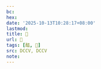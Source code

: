 ```yaml
---
bc:
hex:
date: '2025-10-13T10:28:17+08:00'
lastmod:
title: 􄡟
url: 􄡟
tags: [醓, 𥂘]
src: DCCV, DCCV
note:
---
```

